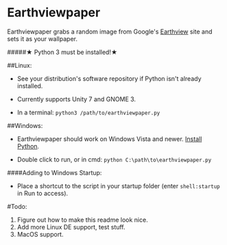 # Earthviewpaper
Earthviewpaper grabs a random image from Google's [Earthview]( https://earthview.withgoogle.com ) site and sets it as your wallpaper.

#####★ Python 3  must be installed!★

##Linux:
* See your distribution's software repository if Python isn't already installed.

* Currently supports Unity 7 and GNOME 3.

* In a terminal: ```python3 /path/to/earthviewpaper.py```

##Windows:
* Earthviewpaper should work on Windows Vista and newer. [Install Python](https://www.python.org/downloads/windows/).

* Double click to run, or in cmd: ```python C:\path\to\earthviewpaper.py```

####Adding to Windows Startup:
* Place a shortcut to the script in your startup folder (enter ```shell:startup``` in Run to access).

#Todo:
1. Figure out how to make this readme look nice.
2. Add more Linux DE support, test stuff.
3. MacOS support.
